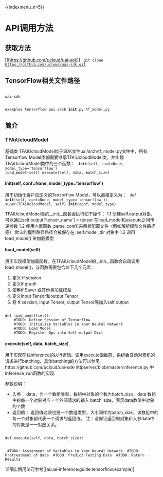 {{indexmenu_n>5}}

# API调用方法
## 获取方法
[[https://github.com/ucloud/uai-sdk]]
<code>
git clone https://github.com/ucloud/uai-sdk.git
</code>

## TensorFlow相关文件路径 
<code>
uai-sdk

  examples
    tensorflow
  uai
    arch
      __init__.py
      tf_model.py
</code>

## 简介 
### TFAiUcloudModel

基础类 TFAiUcloudModel位于SDK文件uai/arch/tf\_model.py文件中，所有Tensorflow Model类都需要继承TFAiUcloudModel类，并实现TFAiUcloudModel类中的三个函数：
<code>
__init__(self, conf=None, model_type='tensorflow')
load_model(self) 
execute(self, data, batch_size)
</code>

#### __init__(self, conf=None, model_type='tensorflow') 
用于初始化客户自定义的Tensorflow Model，可以直接定义为：
<code>
def __init__(self, conf=None, model_type='tensorflow'):
    super(TFAiUcloudModel, self).__init__(conf, model_type)
</code>

TFAiUcloudModel类的\_\_init\_\_函数会执行如下操作：
1.1 创建self.output对象，可以通过self.output['tensor\_name'] = tensor 在load\_model和execute之间传递参数 
1.2 使用内置函数\_parse\_conf()来解析配置文件（例如解析模型文件路径等）
默认的模型路径路径会被保存在: self.model\_dir 对象中 
1.3 调用 load\_model() 来加载模型 

#### load_model(self)
用于实现模型加载函数，在TFAiUcloudModel的\_\_init\_\_函数会自动调用load\_model()，该函数需要包含以下几个元素：

1. 定义 tf.session 
2. 定义tf.graph 
3. 使用tf.Saver 或其他类加载模型 
4. 定义Input Tensor和output Tensor 
5. 将 tf.session, input Tensor, output Tensor等加入self.output 

<code>
def load_model(self):
    #TODO: Define Session of Tensorflow
    #TODO: Initialize Variables in Your Neural Network
    #TODO: Load Model
    #TODO: Register Ops into Self.output Dict
</code>

#### execute(self, data, batch_size)
用于实现在线inference的执行逻辑。调用execute函数前，系统会自动对累积的请求进行batching，具体batching的方法可以参见https://github.com/ucloud/uai-sdk-httpserver/blob/master/inference.py 中inference\_run函数的实现.

参数说明：
  * 入参：
data，为一个数组类型，数组中对象的个数为batch\_size，data 数组中的每一个对象对应一个外部请求的输入 
batch\_size，表示data数值中对象的个数 
  * 返回值：
返回值必须也是一个数组类型，大小同样为batch\_size。该数组中的每一个对象都代表一个请求的返回值。
注：请保证返回的对象和入参data中的对象是一一对应关系。

<code>
def execute(self, data, batch_size):

​    #TODO: Assignment of Variables in Your Neural Network
​    #TODO: Pretreatment of Data
​    #TODO: Predict Testing Data
​    #TODO: Return Results
</code>

详细实例用法可参考[[ai:uai-inference:guide:tensorflow:example]]

